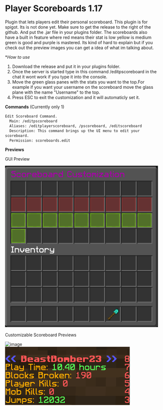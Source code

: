 # Player Scoreboards 1.17
Plugin that lets players edit their personal scoreboard. This plugin is for spigot. Its is not done yet.
Make sure to get the release to the right of the github. And put the .jar file in your plugins folder.
The scoreboards also have a built in feature where red means their stat is low yellow is medium green is good and purple is mastered.
Its kind of hard to explain but if you check out the preview images you can get a idea of what im talking about.

**How to use*
1. Download the release and put it in your plugins folder.  
2. Once the server is started type in this command /editpscoreboard in the chat it wont work if you type it into the console.  
3. Move the green glass panes with the stats you want to the top.For example if you want your username on the scoreboard move the glass plane with the name "Username" to the top.
4. Press ESC to exit the customization and it will automaticly set it.

**Commands** (Currently only 1)
```
Edit Scoreboard Command.
  Main: /editpscoreboard
  Aliases: /editplayerscoreboard, /pscoreboard, /editscoreboard
  Description: This command brings up the UI menu to edit your scoreboard.
  Permission: scoreboards.edit
```

**Previews**

GUI Preview

![image](https://github.com/BeastBomber23/Minecraft-Player-Scoreboards-Spigot-Plugin-1.17/blob/main/Test/Assets/GuiPreview.png?raw=true)

Customizable Scoreboard Previews

![image](https://user-images.githubusercontent.com/59712082/124218396-1ecd0880-dac8-11eb-82f0-a5509ba700b8.png)  
![image](https://github.com/BeastBomber23/Minecraft-Player-Scoreboards-Spigot-Plugin-1.17/blob/main/Test/Assets/ScoreboardPreview2.png?raw=true)
